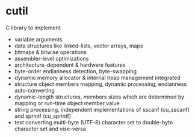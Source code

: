 # cutil
C library to implement
- variable arguments
- data structures like linked-lists, vector arrays, maps
- bitmaps & bitwise operations
- assembler-level optimizations
- architecture-dependent & hardware features
- byte-order endianness detection, byte-swapping
- dynamic memory allocator & internal heap management integrated
- structure object members mapping, dynamic processing, endianness auto-converting
- dynamic-length structures, members sizes which are determined by mapping or run-time object member value
- string processing, independent implementations of sscanf (cu_sscanf) and sprintf (cu_sprintf)
- text converting multi-byte (UTF-8) character set to double-byte character set and vise-versa